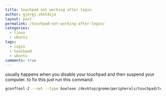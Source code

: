 ```yaml
---
title: touchpad not working after login
author: gjergj.sheldija
layout: post
permalink: /touchpad-not-working-after-login/
categories:
  - linux
  - ubuntu
tags:
  - login
  - touchpad
  - ubuntu
comments: true
---
```

usually happens when you disable your touchpad and then suspend your computer. to fix this just run this command:

```bash
gconftool-2 --set --type boolean /desktop/gnome/peripherals/touchpad/touchpad_enabled true
```
